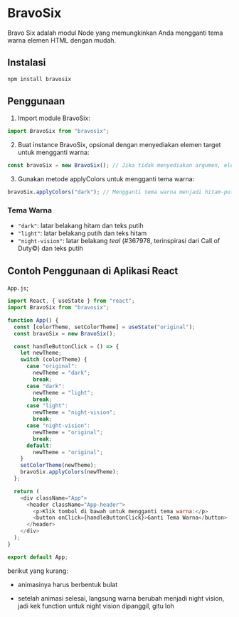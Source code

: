 # BravoSix

Bravo Six adalah modul Node yang memungkinkan Anda mengganti tema warna elemen HTML dengan mudah.

## Instalasi

```bash
npm install bravosix
```

## Penggunaan

1. Import module BravoSix:

```javascript
import BravoSix from "bravosix";
```

2. Buat instance BravoSix, opsional dengan menyediakan elemen target untuk mengganti warna:

```javascript
const bravoSix = new BravoSix(); // Jika tidak menyediakan argumen, elemen 'body' akan menjadi target
```

3. Gunakan metode applyColors untuk mengganti tema warna:

```javascript
bravoSix.applyColors("dark"); // Mengganti tema warna menjadi hitam-putih
```

### Tema Warna

- `"dark"`: latar belakang hitam dan teks putih
- `"light"`: latar belakang putih dan teks hitam
- `"night-vision"`: latar belakang _teal_ (#367978, terinspirasi dari Call of Duty©) dan teks putih

## Contoh Penggunaan di Aplikasi React

`App.js`;

```javascript
import React, { useState } from "react";
import BravoSix from "bravosix";

function App() {
  const [colorTheme, setColorTheme] = useState("original");
  const bravoSix = new BravoSix();

  const handleButtonClick = () => {
    let newTheme;
    switch (colorTheme) {
      case "original":
        newTheme = "dark";
        break;
      case "dark":
        newTheme = "light";
        break;
      case "light":
        newTheme = "night-vision";
        break;
      case "night-vision":
        newTheme = "original";
        break;
      default:
        newTheme = "original";
    }
    setColorTheme(newTheme);
    bravoSix.applyColors(newTheme);
  };

  return (
    <div className="App">
      <header className="App-header">
        <p>Klik tombol di bawah untuk mengganti tema warna:</p>
        <button onClick={handleButtonClick}>Ganti Tema Warna</button>
      </header>
    </div>
  );
}

export default App;
```

berikut yang kurang:

- animasinya harus berbentuk bulat

- setelah animasi selesai, langsung warna berubah menjadi night vision, jadi kek function untuk night vision dipanggil, gitu loh
